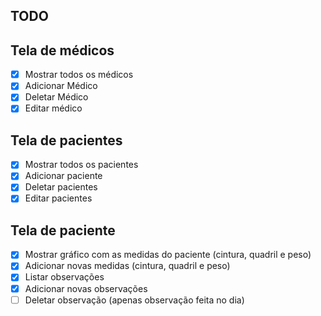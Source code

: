 ## TODO

## Tela de médicos
- [x] Mostrar todos os médicos
- [x] Adicionar Médico
- [x] Deletar Médico
- [x] Editar médico

## Tela de pacientes
- [x] Mostrar todos os pacientes
- [x] Adicionar paciente
- [x] Deletar pacientes
- [x] Editar pacientes

## Tela de paciente
- [x] Mostrar gráfico com as medidas do paciente (cintura, quadril e peso)
- [x] Adicionar novas medidas (cintura, quadril e peso)
- [x] Listar observações
- [x] Adicionar novas observações
- [ ] Deletar observação (apenas observação feita no dia)
